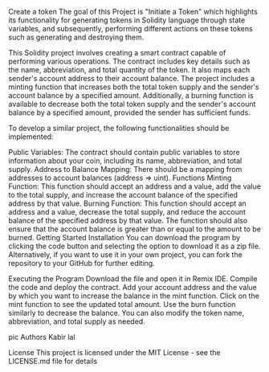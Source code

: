 Create a token
The goal of this Project is "Initiate a Token" which highlights its functionality for generating tokens in Solidity language through state variables, and subsequently, performing different actions on these tokens such as generating and destroying them.

This Solidity project involves creating a smart contract capable of performing various operations. The contract includes key details such as the name, abbreviation, and total quantity of the token. It also maps each sender's account address to their account balance. The project includes a minting function that increases both the total token supply and the sender's account balance by a specified amount. Additionally, a burning function is available to decrease both the total token supply and the sender's account balance by a specified amount, provided the sender has sufficient funds.
 
To develop a similar project, the following functionalities should be implemented:

Public Variables: The contract should contain public variables to store information about your coin, including its name, abbreviation, and total supply.
Address to Balance Mapping: There should be a mapping from addresses to account balances (address => uint).
Functions
Minting Function: This function should accept an address and a value, add the value to the total supply, and increase the account balance of the specified address by that value.
Burning Function: This function should accept an address and a value, decrease the total supply, and reduce the account balance of the specified address by that value. The function should also ensure that the account balance is greater than or equal to the amount to be burned.
Getting Started
Installation
You can download the program by clicking the code button and selecting the option to download it as a zip file. Alternatively, if you want to use it in your own project, you can fork the repository to your GitHub for further editing.

Executing the Program
Download the file and open it in Remix IDE.
Compile the code and deploy the contract.
Add your account address and the value by which you want to increase the balance in the mint function.
Click on the mint function to see the updated total amount.
Use the burn function similarly to decrease the balance.
You can also modify the token name, abbreviation, and total supply as needed.

pic
Authors
Kabir lal

License
This project is licensed under the MIT License - see the LICENSE.md file for details
